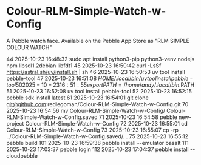 # Colour-RLM-Simple-Watch-w-Config

A Pebble watch face. Available on the Pebble App Store as "RLM SIMPLE COLOUR WATCH"



   44  2025-10-23 16:48:32 sudo apt install python3-pip python3-venv nodejs npm libsdl1.2debian libfdt1
   45  2025-10-23 16:50:42 curl -LsSf https://astral.sh/uv/install.sh | sh
   46  2025-10-23 16:50:53 uv tool install pebble-tool
   47  2025-10-23 16:51:08 $HOME/.local/bin/uv tool install pebble-tool
   50  2025-10-23 16:51:55 export PATH=/home/andy/.local/bin:$PATH
   51  2025-10-23 16:52:08 uv tool install pebble-tool
   52  2025-10-23 16:52:15 pebble sdk install latest
   61  2025-10-23 16:54:01 git clone git@github.com:redlegoman/Colour-RLM-Simple-Watch-w-Config.git
   70  2025-10-23 16:54:56 mv Colour-RLM-Simple-Watch-w-Config/ Colour-RLM-Simple-Watch-w-Config.saved
   71  2025-10-23 16:54:58 pebble new-project Colour-RLM-Simple-Watch-w-Config
   72  2025-10-23 16:55:01 cd Colour-RLM-Simple-Watch-w-Config
   73  2025-10-23 16:55:07 cp -rp ../Colour-RLM-Simple-Watch-w-Config.saved/. .
   75  2025-10-23 16:55:12 pebble build
  101  2025-10-23 16:59:38 pebble install --emulator basalt
  111  2025-10-23 17:03:37 pebble login
  112  2025-10-23 17:04:37 pebble install --cloudpebble
